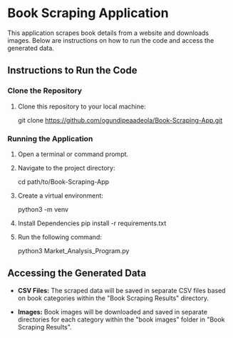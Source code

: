 # Book Scraping Application

This application scrapes book details from a website and downloads images. Below are instructions 
on how to run the code and access the generated data.

## Instructions to Run the Code

### Clone the Repository

1. Clone this repository to your local machine:
   
   git clone https://github.com/ogundipeaadeola/Book-Scraping-App.git

### Running the Application

1. Open a terminal or command prompt.
2. Navigate to the project directory:
  
   cd path/to/Book-Scraping-App
3. Create a virtual environment:

   python3 -m venv <environment name>
4. Install Dependencies
   pip install -r requirements.txt
6. Run the following command:
   
   python3 Market_Analysis_Program.py

## Accessing the Generated Data

- **CSV Files:** The scraped data will be saved in separate CSV files based on book categories 
within the "Book Scraping Results" directory.

- **Images:** Book images will be downloaded and saved in separate directories for each category 
within the "book images" folder in "Book Scraping Results".
  


